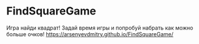 # FindSquareGame
Игра найди квадрат! Задай время игры и попробуй набрать как можно больше очков!
https://arsenyevdmitry.github.io/FindSquareGame/
